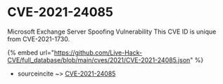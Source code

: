 # CVE-2021-24085

Microsoft Exchange Server Spoofing Vulnerability This CVE ID is unique from CVE-2021-1730.

{% embed url="https://github.com/Live-Hack-CVE/full_database/blob/main/cves/2021/CVE-2021-24085.json" %}


* sourceincite ~> [CVE-2021-24085](https://www.alice-snow.ru/2021/database/cve-2021-24085/cve-2021-24085-sourceincite)